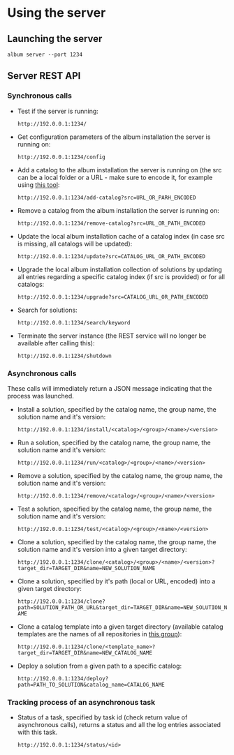 Using the server
================

## Launching the server

    album server --port 1234 

## Server REST API

### Synchronous calls

- Test if the server is running: 
  
  `http://192.0.0.1:1234/`
- Get configuration parameters of the album installation the server is running on:

  `http://192.0.0.1:1234/config`
- Add a catalog to the album installation the server is running on (the src can be a local folder or a URL - make sure to encode it, for example using [this tool](https://www.urlencoder.org/):

  `http://192.0.0.1:1234/add-catalog?src=URL_OR_PARH_ENCODED`
- Remove a catalog from the album installation the server is running on:

  `http://192.0.0.1:1234/remove-catalog?src=URL_OR_PATH_ENCODED`
- Update the local album installation cache of a catalog index (in case src is missing, all catalogs will be updated):

  `http://192.0.0.1:1234/update?src=CATALOG_URL_OR_PATH_ENCODED`
- Upgrade the local album installation collection of solutions by updating all entries regarding a specific catalog index (if src is provided) or for all catalogs:

  `http://192.0.0.1:1234/upgrade?src=CATALOG_URL_OR_PATH_ENCODED`
- Search for solutions:

  `http://192.0.0.1:1234/search/keyword`
- Terminate the server instance (the REST service will no longer be available after calling this):

  `http://192.0.0.1:1234/shutdown`

### Asynchronous calls

These calls will immediately return a JSON message indicating that the process was launched. 

- Install a solution, specified by the catalog name, the group name, the solution name and it's version:

  `http://192.0.0.1:1234/install/<catalog>/<group>/<name>/<version>`
- Run a solution, specified by the catalog name, the group name, the solution name and it's version:

  `http://192.0.0.1:1234/run/<catalog>/<group>/<name>/<version>`
- Remove a solution, specified by the catalog name, the group name, the solution name and it's version:

  `http://192.0.0.1:1234/remove/<catalog>/<group>/<name>/<version>`
- Test a solution, specified by the catalog name, the group name, the solution name and it's version:

  `http://192.0.0.1:1234/test/<catalog>/<group>/<name>/<version>`
- Clone a solution, specified by the catalog name, the group name, the solution name and it's version into a given target directory:

  `http://192.0.0.1:1234/clone/<catalog>/<group>/<name>/<version>?target_dir=TARGET_DIR&name=NEW_SOLUTION_NAME`
- Clone a solution, specified by it's path (local or URL, encoded) into a given target directory:

  `http://192.0.0.1:1234/clone?path=SOLUTION_PATH_OR_URL&target_dir=TARGET_DIR&name=NEW_SOLUTION_NAME`
- Clone a catalog template into a given target directory (available catalog templates are the names of all repositories in [this group](https://gitlab.com/album-app/catalogs/templates)):

  `http://192.0.0.1:1234/clone/<template_name>?target_dir=TARGET_DIR&name=NEW_CATALOG_NAME`
- Deploy a solution from a given path to a specific catalog:

  `http://192.0.0.1:1234/deploy?path=PATH_TO_SOLUTION&catalog_name=CATALOG_NAME`

### Tracking process of an asynchronous task
- Status of a task, specified by task id (check return value of asynchronous calls), returns a status and all the log entries associated with this task.

  `http://192.0.0.1:1234/status/<id>`
